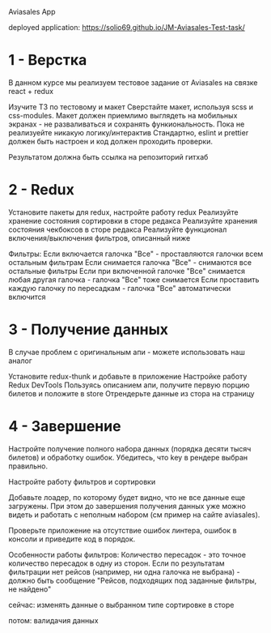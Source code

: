 Aviasales App 

deployed application: https://solio69.github.io/JM-Aviasales-Test-task/

# 1 - Верстка
В данном курсе мы реализуем тестовое задание от Aviasales на связке react + redux

Изучите ТЗ по тестовому и макет
Сверстайте макет, используя scss и css-modules. Макет должен приемлимо выглядеть на мобильных экранах - не разваливаться и сохранять функиональность.
Пока не реализуейте никакую логику/интерактив
Стандартно, eslint и prettier должен быть настроен и код должен проходить проверки.

Результатом должна быть ссылка на репозиторий гитхаб

# 2 - Redux
Установите пакеты для redux, настройте работу redux
Реализуйте хранение состояния сортировки в сторе редакса
Реализуйте хранения состояния чекбоксов в сторе редакса
Реализуйте функционал включения/выключения фильтров, описанный ниже

Фильтры:
Если включается галочка "Все" - проставляются галочки всем остальным фильтрам
Если снимается галочка "Все" - снимаются все остальные фильтры
Если при включенной галочке "Все" снимается любая другая галочка - галочка "Все" тоже снимается
Если проставить каждую галочку по пересадкам - галочка "Все" автоматически включится

# 3 - Получение данных
В случае проблем с оригинальным апи - можете использовать наш аналог 
<!-- https://aviasales-test-api.java-mentor.com/search -->

Установите redux-thunk и добавьте в приложение
Настройке работу Redux DevTools
Пользуясь описанием апи, получите первую порцию билетов и положите в store
Отрендерьте данные из стора на страницу

# 4 - Завершение

Настройте получение полного набора данных (порядка десяти тысяч билетов) и обработку ошибок. Убедитесь, что key в рендере выбран правильно.

Настройте работу фильтров и сортировки

Добавьте лоадер, по которому будет видно, что не все данные еще загружены. При этом до завершения получения данных уже можно видеть и работать с неполным набором (см пример на сайте aviasales).

Проверьте приложение на отсутствие ошибок линтера, ошибок в консоли и приведите код в порядок.

Особенности работы фильтров:
Количество пересадок - это точное количество пересадок в одну из сторон.
Если по результатам фильтрации нет рейсов (например, ни одна галочка не выбрана) - должно быть сообщение "Рейсов, подходящих под заданные фильтры, не найдено"

сейчас:
изменять данные о выбранном типе сортировке в сторе 

потом:
валидачия данных 




